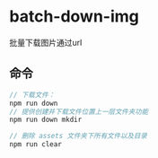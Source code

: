 # batch-down-img
批量下载图片通过url

## 命令
```js
// 下载文件：
npm run down
// 提供创建并下载文件位置上一层文件夹功能
npm run down mkdir

// 删除 assets 文件夹下所有文件以及目录
npm run clear
```